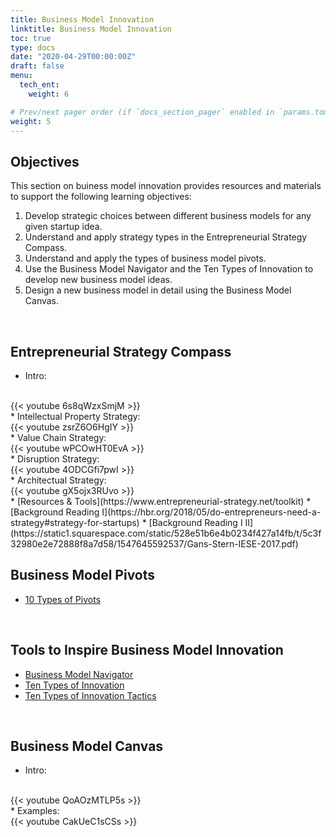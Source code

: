 ```yaml
---
title: Business Model Innovation
linktitle: Business Model Innovation
toc: true
type: docs
date: "2020-04-29T00:00:00Z"
draft: false
menu:
  tech_ent:
    weight: 6

# Prev/next pager order (if `docs_section_pager` enabled in `params.toml`)
weight: 5
---
```


## Objectives

This section on buiness model innovation provides resources and materials to support the following learning objectives:
1. Develop strategic choices between different business models for any given startup idea.
2. Understand and apply strategy types in the Entrepreneurial Strategy Compass.
3. Understand and apply the types of business model pivots.
4. Use the Business Model Navigator and the Ten Types of Innovation to develop new business model ideas.
5. Design a new business model in detail using the Business Model Canvas.

<br/>




## Entrepreneurial Strategy Compass
* Intro:
<br/>
{{< youtube 6s8qWzxSmjM >}}
<br/>
* Intellectual Property Strategy:
<br/>
{{< youtube zsrZ6O6HgIY >}}
<br/>
* Value Chain Strategy:
<br/>
{{< youtube wPCOwHT0EvA >}}
<br/>
* Disruption Strategy:
<br/>
{{< youtube 4ODCGfi7pwI >}}
<br/>
* Architectual Strategy:
<br/>
{{< youtube gX5ojx3RUvo >}}
<br/>
* [Resources & Tools](https://www.entrepreneurial-strategy.net/toolkit)
* [Background Reading  I](https://hbr.org/2018/05/do-entrepreneurs-need-a-strategy#strategy-for-startups)
* [Background Reading  I II](https://static1.squarespace.com/static/528e51b6e4b0234f427a14fb/t/5c3f32980e2e72888f8a7d58/1547645592537/Gans-Stern-IESE-2017.pdf)

<br/>

## Business Model Pivots
* [10 Types of Pivots](https://www.forbes.com/sites/martinzwilling/2011/09/16/top-10-ways-entrepreneurs-pivot-a-lean-startup/#d78a0202d2bd)

<br/>

## Tools to Inspire Business Model Innovation
* [Business Model Navigator](https://www.thegeniusworks.com/wp-content/uploads/2017/06/St-Gallen-Business-Model-Innovation-Paper.pdf)
* [Ten Types of Innovation](https://doblin.com/dist/images/uploads/Doblin_TenTypesBrochure_Web.pdf)
* [Ten Types of Innovation Tactics](https://doblin.com/dist/images/uploads/TenTypesInnovation.pdf)

<br/>

## Business Model Canvas
* Intro:
<br/>
{{< youtube QoAOzMTLP5s >}}
<br/>
* Examples:
<br/>
{{< youtube CakUeC1sCSs >}}
<br/>





